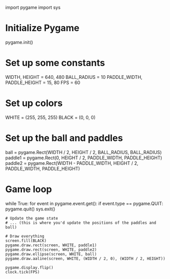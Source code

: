 import pygame
import sys

# Initialize Pygame
pygame.init()

# Set up some constants
WIDTH, HEIGHT = 640, 480
BALL_RADIUS = 10
PADDLE_WIDTH, PADDLE_HEIGHT = 15, 80
FPS = 60

# Set up colors
WHITE = (255, 255, 255)
BLACK = (0, 0, 0)

# Set up the ball and paddles
ball = pygame.Rect(WIDTH / 2, HEIGHT / 2, BALL_RADIUS, BALL_RADIUS)
paddle1 = pygame.Rect(0, HEIGHT / 2, PADDLE_WIDTH, PADDLE_HEIGHT)
paddle2 = pygame.Rect(WIDTH - PADDLE_WIDTH, HEIGHT / 2, PADDLE_WIDTH, PADDLE_HEIGHT)

# Game loop
while True:
    for event in pygame.event.get():
        if event.type == pygame.QUIT:
            pygame.quit()
            sys.exit()

    # Update the game state
    # ... (this is where you'd update the positions of the paddles and ball)

    # Draw everything
    screen.fill(BLACK)
    pygame.draw.rect(screen, WHITE, paddle1)
    pygame.draw.rect(screen, WHITE, paddle2)
    pygame.draw.ellipse(screen, WHITE, ball)
    pygame.draw.aaline(screen, WHITE, (WIDTH / 2, 0), (WIDTH / 2, HEIGHT))

    pygame.display.flip()
    clock.tick(FPS)
